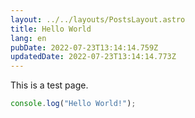 ```yaml
---
layout: ../../layouts/PostsLayout.astro
title: Hello World
lang: en
pubDate: 2022-07-23T13:14:14.759Z
updatedDate: 2022-07-23T13:14:14.773Z
---
```

This is a test page.

```javascript
console.log("Hello World!");
```